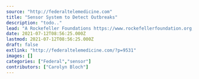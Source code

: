 ```yaml
---
source: "http://federaltelemedicine.com"
title: "Sensor System to Detect Outbreaks"
description: "todo.."
lead: "A Rockefeller Foundations https://www.rockefellerfoundation.org, grant will enable collaborating with the Scripps Research Digital Trials Center in San Diego. The funding will enable the creation of a sensor-based early warning system for COVID-19 plus other viral outbreaks focusing on underrepresented and high risk communities. The Collaboration will enable expansion of the DETECT study https://detectstudy.org, which uses ..."
date: 2021-07-12T08:56:25.000Z
lastmod: 2021-07-12T08:56:25.000Z
draft: false
extlink: "http://federaltelemedicine.com/?p=9531"
images: []
categories: ["Federal","sensor"]
contributors: ["Carolyn Bloch"]
---
```

